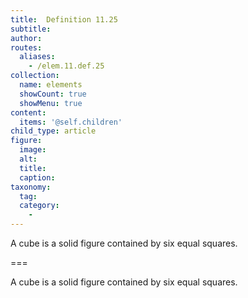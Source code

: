 ```yaml
---
title:  Definition 11.25
subtitle: 
author:
routes:
  aliases:
    - /elem.11.def.25
collection:
  name: elements
  showCount: true
  showMenu: true
content:
  items: '@self.children'
child_type: article
figure:
  image:
  alt:
  title:
  caption:
taxonomy:
  tag:
  category:
    - 
---
```


<p>A <hi rend="bold">cube</hi> is a solid figure contained by six equal squares.</p>

===

<p>A <span class="bold">cube</span> is a solid figure contained by six equal squares.</p>
